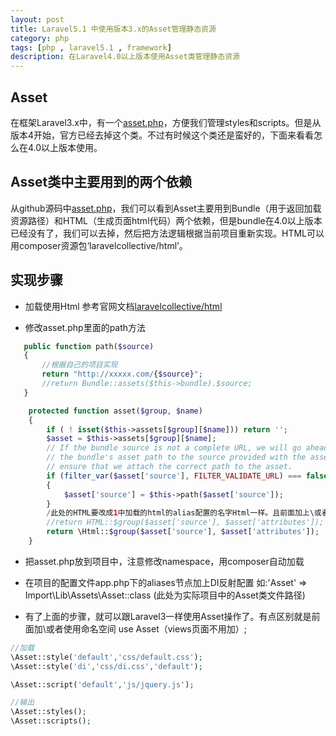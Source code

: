 ```yaml
---
layout: post
title: Laravel5.1 中使用版本3.x的Asset管理静态资源
category: php
tags: [php , laravel5.1 , framework]
description: 在Laravel4.0以上版本使用Asset类管理静态资源
---
```


## Asset
在框架Laravel3.x中，有一个[asset.php][1]，方便我们管理styles和scripts。但是从版本4开始，官方已经去掉这个类。不过有时候这个类还是蛮好的，下面来看看怎么在4.0以上版本使用。

## Asset类中主要用到的两个依赖
从github源码中[asset.php][2]，我们可以看到Asset主要用到Bundle（用于返回加载资源路径）和HTML（生成页面html代码）两个依赖，但是bundle在4.0以上版本已经没有了，我们可以去掉，然后把方法逻辑根据当前项目重新实现。HTML可以用composer资源包‘laravelcollective/html’。

## 实现步骤

 - 加载使用Html
 参考官网文档[laravelcollective/html][3]
 
 - 修改asset.php里面的path方法
 
 ```php
    public function path($source)
	{
	    //根据自己的项目实现
	    return "http://xxxxx.com/{$source}";
		//return Bundle::assets($this->bundle).$source;
	}
```

```php
	protected function asset($group, $name)
	{
		if ( ! isset($this->assets[$group][$name])) return '';
		$asset = $this->assets[$group][$name];
		// If the bundle source is not a complete URL, we will go ahead and prepend
		// the bundle's asset path to the source provided with the asset. This will
		// ensure that we attach the correct path to the asset.
		if (filter_var($asset['source'], FILTER_VALIDATE_URL) === false)
		{
			$asset['source'] = $this->path($asset['source']);
		}
		/此处的HTML要改成1中加载的html的alias配置的名字Html一样。且前面加上\或者使用命名空间use Html
		//return HTML::$group($asset['source'], $asset['attributes']);
		return \Html::$group($asset['source'], $asset['attributes']);
	}
```
 - 把asset.php放到项目中，注意修改namespace，用composer自动加载
 
 - 在项目的配置文件app.php下的aliases节点加上DI反射配置
  如:'Asset' 	=> Import\Lib\Assets\Asset::class (此处为实际项目中的Asset类文件路径)

 - 有了上面的步骤，就可以跟Laravel3一样使用Asset操作了。有点区别就是前面加\或者使用命名空间 use Asset（views页面不用加）;
 
```php
//加载
\Asset::style('default','css/default.css');
\Asset::style('di','css/di.css','default');

\Asset::script('default','js/jquery.js');

//输出
\Asset::styles();
\Asset::scripts();
``` 

  [1]: https://github.com/laravel/laravel/blob/3.0/laravel/asset.php
  [2]: https://github.com/laravel/laravel/blob/3.0/laravel/asset.php
  [3]: http://laravelcollective.com/docs/5.0/html
